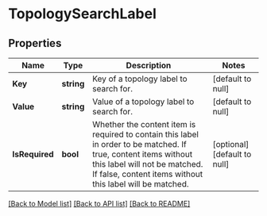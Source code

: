 # TopologySearchLabel

## Properties
Name | Type | Description | Notes
------------ | ------------- | ------------- | -------------
**Key** | **string** | Key of a topology label to search for. | [default to null]
**Value** | **string** | Value of a topology label to search for. | [default to null]
**IsRequired** | **bool** | Whether the content item is required to contain this label in order to be matched. If true, content items without this label will not be matched. If false, content items without this label will be matched.  | [optional] [default to null]

[[Back to Model list]](../README.md#documentation-for-models) [[Back to API list]](../README.md#documentation-for-api-endpoints) [[Back to README]](../README.md)

